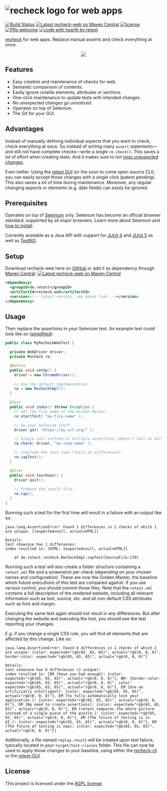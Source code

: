 # ![recheck logo](https://user-images.githubusercontent.com/1871610/41766965-b69d46a2-7608-11e8-97b4-c6b0f047d455.png) for web apps

[![Build Status](https://travis-ci.com/retest/recheck-web.svg?branch=master)](https://travis-ci.com/retest/recheck-web)
[![Latest recheck-web on Maven Central](https://maven-badges.herokuapp.com/maven-central/de.retest/recheck-web/badge.svg?style=flat)](https://mvnrepository.com/artifact/de.retest/recheck-web)
[![license](https://img.shields.io/badge/license-AGPL-brightgreen.svg)](https://github.com/retest/recheck-web/blob/master/LICENSE)
[![PRs welcome](https://img.shields.io/badge/PRs-welcome-ff69b4.svg)](https://github.com/retest/recheck-web/issues?q=is%3Aissue+is%3Aopen+label%3A%22help+wanted%22)
[![code with hearth by retest](https://img.shields.io/badge/%3C%2F%3E%20with%20%E2%99%A5%20by-retest-C1D82F.svg)](https://retest.de/en/)

[recheck](https://github.com/retest/recheck) for web apps. Replace manual asserts and check everything at once.

<p align="center"><a href="https://github.com/retest/recheck/"><img src="https://user-images.githubusercontent.com/1871610/44585296-23b3ce80-a7ac-11e8-9687-d8939209b05a.gif" /></a></p>


## Features

* Easy creation and maintenance of checks for web.
* Semantic comparison of contents.
* Easily ignore volatile elements, attributes or sections.
* One-click maintenance to update tests with intended changes.
* No unexpected changes go unnoticed.
* Operates on top of Selenium.
* The Git for your GUI.


## Advantages

Instead of manually defining individual aspects that you want to check, check everything at once. So instead of writing many `assert` statements—and still not have complete checks—write a single `re.check()`. This saves a lot of effort when creating tests. And it makes sure to not [miss unexpected changes](https://hackernoon.com/assertions-considered-harmful-d3770d818054).

Even better: Using the [retest GUI](https://retest.de/en/) (or the soon to come open-source CLI), you can easily accept those changes with a single click (patent pending). This also saves a lot of time during maintenance. Moreover, any regular changing aspects or elements (e.g. date fields) can easily be ignored.


## Prerequisites

Operates on top of [Selenium](https://www.seleniumhq.org/projects/webdriver/) only. Selenium has become an official browser standard, supported by all major browsers. Learn more about Selenium and [how to install](https://www.seleniumhq.org/download/).

Currently available as a Java API with support for [JUnit 4](https://junit.org/junit4/) and [JUnit 5](https://junit.org/junit5/) as well as [TestNG](https://testng.org/). 

## Setup

Download recheck-web here on [GitHub](https://https://github.com/retest/recheck-web/releases) or add it as dependency through [Maven Central](https://search.maven.org/search?q=g:de.retest%20a:recheck-web): [![Latest recheck-web on Maven Central](https://maven-badges.herokuapp.com/maven-central/de.retest/recheck-web/badge.svg?style=flat)](https://mvnrepository.com/artifact/de.retest/recheck-web)

```xml
<dependency>
  <groupId>de.retest</groupId>
  <artifactId>recheck-web</artifactId>
  <version><!-- latest version, see above link --></version>
</dependency>
```

## Usage

Then replace the assertions in your Selenium test. An example test could look like so ([simplified](https://github.com/retest/recheck-web/blob/master/src/test/java/de/retest/web/SimpleShowcaseIT.java)):

```java
public class MyRecheckWebTest {

  private WebDriver driver;
  private Recheck re;

  @Before
  public void setUp() {
    driver = new ChromeDriver();
    
    // Use the default implementation.
    re = new RecheckImpl();
  }

  @Test
  public void index() throws Exception {
    // Set the file name of the Golden Master.
    re.startTest( "my-file-name" );

    // Do your Selenium stuff.
    driver.get( "https://my-url.org/" );

    // Single call instead of multiple assertions (doesn't fail on differences).
    re.check( driver, "my-step-name" );

    // Conclude the test case (fails on differences).
    re.capTest();
  }

  @After
  public void tearDown() {
    driver.quit();
    
    // Produce the result file.
    re.cap();
  }
}
```

Running such a test for the first time will result in a failure with an output like so:

```
java.lang.AssertionError: Found 1 differences in 1 checks of which 1 are unique: [[expected=null, actual=HTML]]

Details: 
test showcase has 1 differences: 
index resulted in: [HTML: [expected=null, actual=HTML]]

	at de.retest.recheck.RecheckImpl.capTest(SourceFile:170)
```

Running such a test will also create a folder structure containing a `retest.xml` file and a screenshot per check (depending on your chosen names and configuration). These are now the Golden Master, the baseline which future executions of this test are compared against. If you use version control, you should commit those files. Note that the `retest.xml` contains a full description of the _rendered_ website, including all relevant information such as text, source, etc. and all non-default CSS attributes such as font and margin.

Executing the same test again should not result in any differences. But after changing the website and executing the test, you should see the test reporting your changes.

E.g. if you change a single CSS rule, you will find all elements that are affected by this change. Like so:

```
java.lang.AssertionError: Found 8 differences in 1 checks of which 2 are unique: [color: expected="rgb(65, 65, 65)", actual="rgb(0, 0, 0)", border-color: expected="rgb(65, 65, 65)", actual="rgb(0, 0, 0)"]

Details: 
test showcase has 8 differences (2 unique): 
index resulted in: [EM [Have you had enough]: {color: expected="rgb(65, 65, 65)", actual="rgb(0, 0, 0)"}, BR: {border-color: expected="rgb(65, 65, 65)", actual="rgb(0, 0, 0)", color: expected="rgb(65, 65, 65)", actual="rgb(0, 0, 0)"}, EM [Use an artificially intelligent]: {color: expected="rgb(65, 65, 65)", actual="rgb(0, 0, 0)"}, EM [to fully automatically test your application.]: {color: expected="rgb(65, 65, 65)", actual="rgb(0, 0, 0)"}, EM [No need to create assertions]: {color: expected="rgb(65, 65, 65)", actual="rgb(0, 0, 0)"}, EM [retest compares the whole picture instead of a single piece of the puzzle.]: {color: expected="rgb(65, 65, 65)", actual="rgb(0, 0, 0)"}, EM [The future of testing is in AI.]: {color: expected="rgb(65, 65, 65)", actual="rgb(0, 0, 0)"}, EM [The future of testing is now]: {color: expected="rgb(65, 65, 65)", actual="rgb(0, 0, 0)"}]
```

Additionally, a file named `replay.result` will be created upon test failure, typically located in your `target/test-classes` folder. This file can now be used to apply those changes to your baseline, using either the [recheck-cli](https://github.com/retest/recheck-cli) or the [retest-GUI](http://retest.org).


## License

This project is licensed under the [AGPL license](LICENSE).
